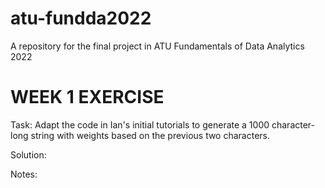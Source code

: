 # atu-fundda2022
A repository for the final project in ATU Fundamentals of Data Analytics 2022 

# WEEK 1 EXERCISE

Task: Adapt the code in Ian's initial tutorials to generate a 1000 character-long string with weights based on the previous two characters.

Solution:

Notes: